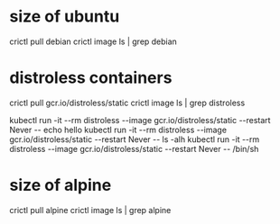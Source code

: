 
# size of ubuntu

crictl pull debian
crictl image ls | grep debian

# distroless containers

crictl pull gcr.io/distroless/static
crictl image ls | grep distroless

kubectl run -it --rm distroless --image gcr.io/distroless/static --restart Never -- echo hello
kubectl run -it --rm distroless --image gcr.io/distroless/static --restart Never -- ls -alh
kubectl run -it --rm distroless --image gcr.io/distroless/static --restart Never -- /bin/sh

# size of alpine

crictl pull alpine
crictl image ls | grep alpine
